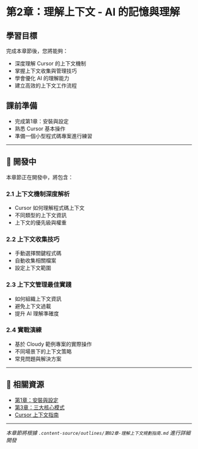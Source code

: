# 第2章：理解上下文 - AI 的記憶與理解

## 學習目標

完成本章節後，您將能夠：
- 深度理解 Cursor 的上下文機制
- 掌握上下文收集與管理技巧
- 學會優化 AI 的理解能力
- 建立高效的上下文工作流程

## 課前準備

- 完成第1章：安裝與設定
- 熟悉 Cursor 基本操作
- 準備一個小型程式碼專案進行練習

---

## 🚧 開發中

本章節正在開發中，將包含：

### 2.1 上下文機制深度解析
- Cursor 如何理解程式碼上下文
- 不同類型的上下文資訊
- 上下文的優先級與權重

### 2.2 上下文收集技巧
- 手動選擇關鍵程式碼
- 自動收集相關檔案
- 設定上下文範圍

### 2.3 上下文管理最佳實踐
- 如何組織上下文資訊
- 避免上下文過載
- 提升 AI 理解準確度

### 2.4 實戰演練
- 基於 Cloudy 範例專案的實際操作
- 不同場景下的上下文策略
- 常見問題與解決方案

---

## 🔗 相關資源

- [第1章：安裝與設定](/chapters/01-installation-setup)
- [第3章：三大核心模式](/chapters/03-core-modes)
- [Cursor 上下文指南](/resources/context-guide)

---

*本章節將根據 `.content-source/outlines/第02章-理解上下文規劃指南.md` 進行詳細開發*